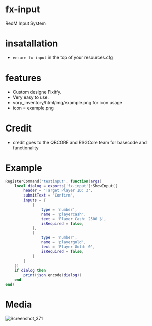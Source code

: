 # fx-input
RedM Input System

# insatallation

- `ensure fx-input` in the top of your resources.cfg 

# features
- Custom designe Fixitfy.
- Very easy to use.
- vorp_inventory/html/img/example.png for icon usage
- icon = example.png

# Credit
* credit goes to the QBCORE and RSGCore team for basecode and functionality
# Example
```lua
RegisterCommand('testinput', function(args)
    local dialog = exports['fx-input']:ShowInput({
        header = 'Target Player ID: 3',
        submitText = "Confirm",
        inputs = {
            {
                type = 'number',
                name = 'playercash',
                text = 'Player Cash: 2500 $',
                isRequired = false,
            },
            {
                type = 'number',
                name = 'playergold',
                text = 'Player Gold: 0',
                isRequired = false,
            }
        }
    })
    if dialog then
        print(json.encode(dialog))
    end
end)
```
# Media
![Screenshot_371](https://github.com/Fixitfy/fx-input/assets/139653962/1ef27c12-b23f-43e9-a198-0ad438dcafbb)
